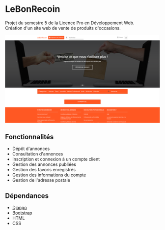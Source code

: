 # LeBonRecoin
Projet du semestre 5 de la Licence Pro en Développement Web.  
Création d'un site web de vente de produits d'occasions.

![homepage.png](homepage.png)

## Fonctionnalités
* Dépôt d'annonces
* Consultation d'annonces
* Inscription et connexion à un compte client
* Gestion des annonces publiées
* Gestion des favoris enregistrés
* Gestion des informations du compte
* Gestion de l'adresse postale

## Dépendances
* [Django](https://www.djangoproject.com/)
* [Bootstrap](https://getbootstrap.com/)
* HTML
* CSS
